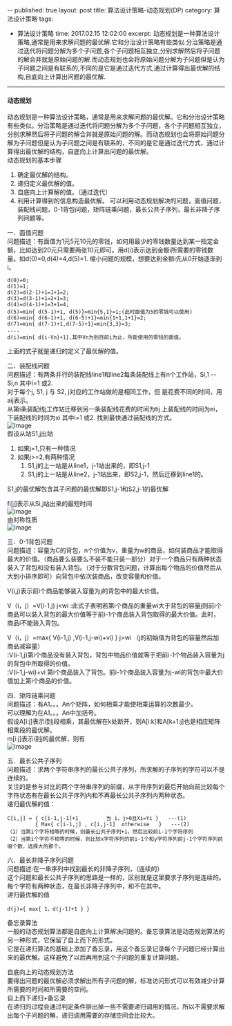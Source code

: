 --
published: true
layout: post
title: 算法设计策略-动态规划(DP)
category: 算法设计策略
tags: 
  - 算法设计策略
time: 2017.02.15 12:02:00
excerpt: 动态规划是一种算法设计策略,通常是用来求解问题的最优解.它和分治设计策略有些类似.分治策略是通过迭代将问题分解为多个子问题,各个子问题相互独立,分别求解然后将子问题的解合并就是原始问题的解.而动态规划也会将原始问题分解为子问题但是认为子问题之间是有联系的,不同的是它是通过迭代方式,通过计算得出最优解的结构,自底向上计算出问题的最优解. 
---

#### 动态规划
动态规划是一种算法设计策略，通常是用来求解问题的最优解。它和分治设计策略有些类似。分治策略是通过迭代将问题分解为多个子问题，各个子问题相互独立，分别求解然后将子问题的解合并就是原始问题的解。而动态规划也会将原始问题分解为子问题但是认为子问题之间是有联系的，不同的是它是通过迭代方式，通过计算得出最优解的结构，自底向上计算出问题的最优解。  
动态规划的基本步骤
1. 确定最优解的结构。
2. 递归定义最优解的值。
3. 自底向上计算解的值。（通过迭代）
4. 利用计算得到的信息构造最优解。
可以利用动态规划解决的问题，面值问题，装配线问题，0-1背包问题，矩阵链乘问题，最长公共子序列，最长非降子序列问题等。  

一．面值问题  
问题描述：有面值为1元5元10元的零钱，如何用最少的零钱数量达到某一指定金额，比如达到20元只需要两张10元即可。用d(i)表示达到金额i所需要的零钱数量。如d(0)=0,d(4)=4,d(5)=1.
缩小问题的规模，想要达到金额i先从0开始逐渐到i。  
```
d(0)=0;
d(1)=1;
d(2)=d(2-1)+1=1+1=2;
d(3)=d(3-1)+1=2+1=3;
d(4)=d(4-1)+1=3+1=4;
d(5)=min{ d(5-1)+1, d(5)}=min{5,1}=1;(此时面值为5的零钱可以使用)
d(6)=min{ d(6-1)+1, d(6-5)+1}=min{1+1,1+1}=2;
d(7)=min{ d(7-1)+1,d(7-5)+1}=min{3,3}=3;
....
d(i)=min{ d{i-Vn}+1},其中Vn为到目前i为止，所能使用的零钱的面值。
```
上面的式子就是递归的定义了最优解的值。  

二．装配线问题  
问题描述：有两条并行的装配线line1和line2每条装配线上有n个工作站，Si,1 -- Si,n 其中i=1 或2.  
对于每个j, S1, j 与 S2, j对应的工作站做的是相同工作，但 是花费不同的时间，用aij表示。  
从第i条装配线j工作站迁移到另一条装配线花费的时间为tij
上装配线的时间为ei，下装配线的时间为xi  其中i=1 或2.
找到最快通过装配线的方式。  
![image](http://od4ghyr10.bkt.clouddn.com/DP-1.png)  
假设从站S1,j出站  
1. 如果j=1,只有一种情况  
2. 如果j>=2,有两种情况  
    1. S1,j的上一站是从line1，j-1站出来的，即S1,j-1
    2. S1,j的上一站是从line2，j-1站出来，即S2,j-1，然后迁移到line1的。  

S1,j的最优解包含其子问题的最优解即S1,j-1和S2,j-1的最优解

fi[j]表示从Si,j站出来的最短时间  
![image](http://od4ghyr10.bkt.clouddn.com/DP-2.png)  
由对称性质  
![image](http://od4ghyr10.bkt.clouddn.com/DP-3.png)  


三．0-1背包问题  
问题描述：容量为C的背包，n个价值为v，重量为w的商品，如何装商品才能取得最大的价值。（商品要么装要么不装不能只装一部分）对于一个商品只有两种状态装入了背包和没有装入背包。（对于分数背包问题，计算出每个物品的价值然后从大到小排序即可）向背包中依次装商品，改变容量和价值。  

V(i,j)表示前i个商品能够装入容量为j的背包中的最大价值。  

V（i，j）=V(i-1,j) j<wi :此式子表明若第i个商品的重量wi大于背包的容量j则前i个商品可以装入背包的最大价值等于前i-1个商品装入背包取得的最大价值。此时，商品i不能装入背包。 

V（i，j）=max{ V(i-1,j) ,V(i-1,j-wi)+vi) }  j>wi  （j的初始值为背包的容量然后加商品减容量）  
:V(i-1,j)第i个商品没有装入背包，背包中物品价值就等于把前i-1个物品装入容量为j的背包中所取得的价值。  
:V(i-1,j-wi)+vi 第i个商品装入了背包。前i-1个商品装入容量为j-wi的背包中最大价值加上第i个商品的价值。  

四．矩阵链乘问题  
问题描述：有A1。。。An个矩阵，如何相乘才能使相乘运算的次数最少。  
可以理解为在A1。。。An中加括号。  
假设A[i:j]表示i到j段相乘，其最优解在k处断开，则A[i:k]和A[k+1:j]也是相应矩阵相乘段的最优解。  
m[i:j]表示i到j的最优解，则有  
![image](http://od4ghyr10.bkt.clouddn.com/DP-4.png)  


五．最长公共子序列  
问题描述：求两个字符串序列的最长公共子序列，所求解的子序列的字符可以不是连续的。  
关注的是参与对比的两个字符串序列的前缀，从字符序列的最后开始向前比较每个字符状态有在最长公共子序列内和不再最长公共子序列内两种状态。  
递归最优解的值：  
```
C[i,j] = { c[i-1,j-1]+1         当 i，j>0且Xi=Yi }   ---(1)
         { Max{ c[i-1,j] , c[i,j-1]  otherwise   }   ---(2)
（1）当第i个字符相等的时候，则最长公共子序列+1，然后比较前i-1个字符序列
（2）当第i个字符不相等的时候，则比较x字符序列的前i-1个和y字符序列前j-1个字符序列前缀个数，选择大的那个。
```


六．最长非降子序列问题  
问题描述:在一串序列中找到最长的非降子序列，（连续的）  
这个问题和最长公共子序列的思路是一样的，区别就是这里要求子序列是连续的。每个字符有两种状态，在最长非降子序列中，和不在其中。  
递归最优解的值  
```
d(j)={ max{ 1，d(j-1)+1 } }
```

备忘录算法  
一般的动态规划算法都是自底向上计算解决问题的。备忘录算法是动态规划算法的另一种形式，它保留了自上而下的形式。  
它是在递归算法的基础上添加了备忘录，用这个备忘录记录每个子问题已经计算出来的最优解。这样避免了以后再用到这个子问题的重复计算问题。  

自底向上的动态规划方法  
要得出问题的最优解必须求解出所有子问题的解，标准访问形式可以有效减少计算所需要的时间和所需要的空间。  
自上而下递归+备忘录  
在递归的过程会通过判定条件排出掉一些不需要递归调用的情况，所以不需要求解出每个子问题的解，递归调用需要的存储空间会比较大。  